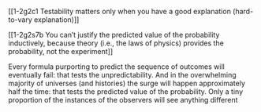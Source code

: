 [[1-2g2c1 Testability matters only when you have a good explanation (hard-to-vary explanation)]]

[[1-2g2s7b You can’t justify the predicted value of the probability inductively, because theory (i.e., the laws of physics) provides the probability, not the experiment]]

Every formula purporting to predict the sequence of outcomes will eventually fail: that tests the unpredictability. And in the overwhelming majority of universes (and histories) the surge will happen approximately half the time: that tests the predicted value of the probability. Only a tiny proportion of the instances of the observers will see anything different